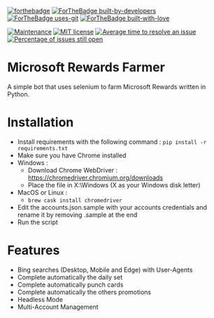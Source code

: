 [![forthebadge](https://forthebadge.com/images/badges/made-with-python.svg)](https://github.com/charlesbel/Microsoft-Rewards-Farmer/)
[![ForTheBadge built-by-developers](http://ForTheBadge.com/images/badges/built-by-developers.svg)](https://github.com/charlesbel/Microsoft-Rewards-Farmer/)
[![ForTheBadge uses-git](http://ForTheBadge.com/images/badges/uses-git.svg)](https://GitHub.com/)
[![ForTheBadge built-with-love](http://ForTheBadge.com/images/badges/built-with-love.svg)](https://github.com/charlesbel/Microsoft-Rewards-Farmer/)

[![Maintenance](https://img.shields.io/badge/Maintained%3F-yes-green.svg?style=for-the-badge)](https://github.com/charlesbel/Microsoft-Rewards-Farmer/graphs/commit-activity)
[![MIT license](https://img.shields.io/badge/License-MIT-blue.svg?style=for-the-badge)](https://lbesson.mit-license.org/)
[![Average time to resolve an issue](http://isitmaintained.com/badge/resolution/charlesbel/Microsoft-Rewards-Farmer.svg)](http://isitmaintained.com/project/charlesbel/Shopify-Checkout-Bypasser "Average time to resolve an issue")
[![Percentage of issues still open](http://isitmaintained.com/badge/open/charlesbel/Microsoft-Rewards-Farmer.svg)](http://isitmaintained.com/project/charlesbel/Shopify-Checkout-Bypasser "Percentage of issues still open")

# Microsoft Rewards Farmer
A simple bot that uses selenium to farm Microsoft Rewards written in Python.

# Installation
* Install requirements with the following command : `pip install -r requirements.txt`
* Make sure you have Chrome installed
* Windows :
  - Download Chrome WebDriver : https://chromedriver.chromium.org/downloads
  - Place the file in X:\Windows (X as your Windows disk letter)
* MacOS or Linux :
  - `brew cask install chromedriver`
* Edit the accounts.json.sample with your accounts credentials and rename it by removing .sample at the end
* Run the script

# Features
- Bing searches (Desktop, Mobile and Edge) with User-Agents
- Complete automatically the daily set
- Complete automatically punch cards
- Complete automatically the others promotions
- Headless Mode
- Multi-Account Management
